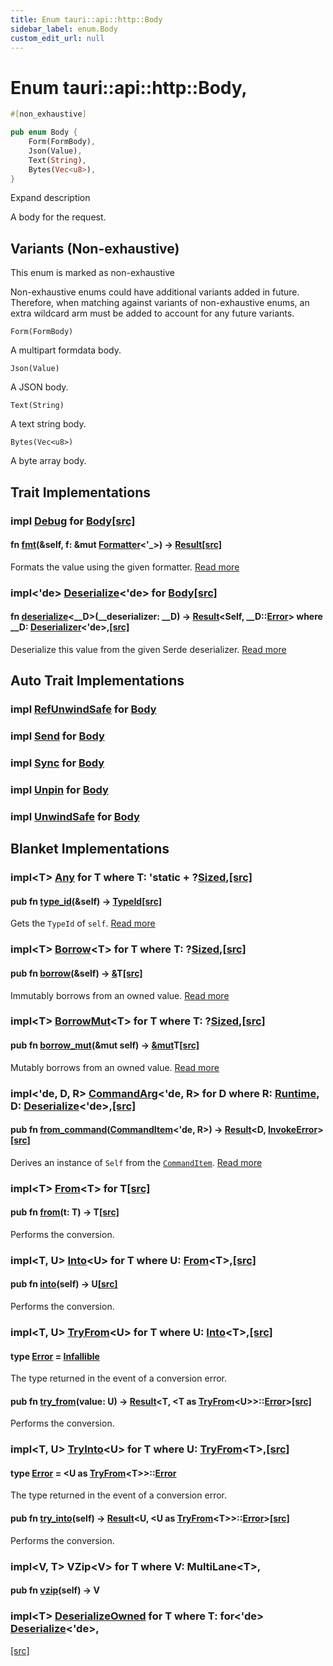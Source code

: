 ```yaml
---
title: Enum tauri::api::http::Body
sidebar_label: enum.Body
custom_edit_url: null
---
```


  # Enum tauri::api::http&#x3A;:Body,

```rs
#[non_exhaustive]

pub enum Body {
    Form(FormBody),
    Json(Value),
    Text(String),
    Bytes(Vec<u8>),
}
```

Expand description

A body for the request.

## Variants (Non-exhaustive)

This enum is marked as non-exhaustive

Non-exhaustive enums could have additional variants added in future. Therefore, when matching against variants of non-exhaustive enums, an extra wildcard arm must be added to account for any future variants.

`Form(FormBody)`

A multipart formdata body.

`Json(Value)`

A JSON body.

`Text(String)`

A text string body.

`Bytes(Vec<u8>)`

A byte array body.

## Trait Implementations

### impl [Debug](https://doc.rust-lang.org/1.54.0/core/fmt/trait.Debug.html "trait core::fmt::Debug") for [Body](/docs/api/rust/tauri/enum.Body "enum tauri::api::http&#x3A;:Body")[\[src\]](/docs/api/rust/tauri/../../../src/tauri/api/http.rs#228 "goto source code")

#### fn [fmt](https://doc.rust-lang.org/1.54.0/core/fmt/trait.Debug.html#tymethod.fmt)(&self, f: &mut [Formatter](https://doc.rust-lang.org/1.54.0/core/fmt/struct.Formatter.html "struct core::fmt::Formatter")&lt;'\_>) -> [Result](https://doc.rust-lang.org/1.54.0/core/fmt/type.Result.html "type core::fmt::Result")[\[src\]](/docs/api/rust/tauri/../../../src/tauri/api/http.rs#228 "goto source code")

Formats the value using the given formatter. [Read more](https://doc.rust-lang.org/1.54.0/core/fmt/trait.Debug.html#tymethod.fmt)

### impl&lt;'de> [Deserialize](https://docs.rs/serde/1.0.127/serde/de/trait.Deserialize.html "trait serde::de::Deserialize")&lt;'de> for [Body](/docs/api/rust/tauri/enum.Body "enum tauri::api::http&#x3A;:Body")[\[src\]](/docs/api/rust/tauri/../../../src/tauri/api/http.rs#228 "goto source code")

#### fn [deserialize](https://docs.rs/serde/1.0.127/serde/de/trait.Deserialize.html#tymethod.deserialize)&lt;\_\_D>(\_\_deserializer: \_\_D) -> [Result](https://doc.rust-lang.org/1.54.0/core/result/enum.Result.html "enum core::result::Result")&lt;Self, \_\_D::[Error](https://docs.rs/serde/1.0.127/serde/de/trait.Deserializer.html#associatedtype.Error "type serde::de::Deserializer::Error")> where \_\_D: [Deserializer](https://docs.rs/serde/1.0.127/serde/de/trait.Deserializer.html "trait serde::de::Deserializer")&lt;'de>,[\[src\]](/docs/api/rust/tauri/../../../src/tauri/api/http.rs#228 "goto source code")

Deserialize this value from the given Serde deserializer. [Read more](https://docs.rs/serde/1.0.127/serde/de/trait.Deserialize.html#tymethod.deserialize)

## Auto Trait Implementations

### impl [RefUnwindSafe](https://doc.rust-lang.org/1.54.0/std/panic/trait.RefUnwindSafe.html "trait std::panic::RefUnwindSafe") for [Body](/docs/api/rust/tauri/enum.Body "enum tauri::api::http&#x3A;:Body")

### impl [Send](https://doc.rust-lang.org/1.54.0/core/marker/trait.Send.html "trait core::marker::Send") for [Body](/docs/api/rust/tauri/enum.Body "enum tauri::api::http&#x3A;:Body")

### impl [Sync](https://doc.rust-lang.org/1.54.0/core/marker/trait.Sync.html "trait core::marker::Sync") for [Body](/docs/api/rust/tauri/enum.Body "enum tauri::api::http&#x3A;:Body")

### impl [Unpin](https://doc.rust-lang.org/1.54.0/core/marker/trait.Unpin.html "trait core::marker::Unpin") for [Body](/docs/api/rust/tauri/enum.Body "enum tauri::api::http&#x3A;:Body")

### impl [UnwindSafe](https://doc.rust-lang.org/1.54.0/std/panic/trait.UnwindSafe.html "trait std::panic::UnwindSafe") for [Body](/docs/api/rust/tauri/enum.Body "enum tauri::api::http&#x3A;:Body")

## Blanket Implementations

### impl&lt;T> [Any](https://doc.rust-lang.org/1.54.0/core/any/trait.Any.html "trait core::any::Any") for T where T: 'static + ?[Sized](https://doc.rust-lang.org/1.54.0/core/marker/trait.Sized.html "trait core::marker::Sized"),[\[src\]](https://doc.rust-lang.org/1.54.0/src/core/any.rs.html#131-135 "goto source code")

#### pub fn [type_id](https://doc.rust-lang.org/1.54.0/core/any/trait.Any.html#tymethod.type_id)(&self) -> [TypeId](https://doc.rust-lang.org/1.54.0/core/any/struct.TypeId.html "struct core::any::TypeId")[\[src\]](https://doc.rust-lang.org/1.54.0/src/core/any.rs.html#132 "goto source code")

Gets the `TypeId` of `self`. [Read more](https://doc.rust-lang.org/1.54.0/core/any/trait.Any.html#tymethod.type_id)

### impl&lt;T> [Borrow](https://doc.rust-lang.org/1.54.0/core/borrow/trait.Borrow.html "trait core::borrow::Borrow")&lt;T> for T where T: ?[Sized](https://doc.rust-lang.org/1.54.0/core/marker/trait.Sized.html "trait core::marker::Sized"),[\[src\]](https://doc.rust-lang.org/1.54.0/src/core/borrow.rs.html#208-213 "goto source code")

#### pub fn [borrow](https://doc.rust-lang.org/1.54.0/core/borrow/trait.Borrow.html#tymethod.borrow)(&self) -> [&](https://doc.rust-lang.org/1.54.0/std/primitive.reference.html)T[\[src\]](https://doc.rust-lang.org/1.54.0/src/core/borrow.rs.html#210 "goto source code")

Immutably borrows from an owned value. [Read more](https://doc.rust-lang.org/1.54.0/core/borrow/trait.Borrow.html#tymethod.borrow)

### impl&lt;T> [BorrowMut](https://doc.rust-lang.org/1.54.0/core/borrow/trait.BorrowMut.html "trait core::borrow::BorrowMut")&lt;T> for T where T: ?[Sized](https://doc.rust-lang.org/1.54.0/core/marker/trait.Sized.html "trait core::marker::Sized"),[\[src\]](https://doc.rust-lang.org/1.54.0/src/core/borrow.rs.html#216-220 "goto source code")

#### pub fn [borrow_mut](https://doc.rust-lang.org/1.54.0/core/borrow/trait.BorrowMut.html#tymethod.borrow_mut)(&mut self) -> [&mut](https://doc.rust-lang.org/1.54.0/std/primitive.reference.html)T[\[src\]](https://doc.rust-lang.org/1.54.0/src/core/borrow.rs.html#217 "goto source code")

Mutably borrows from an owned value. [Read more](https://doc.rust-lang.org/1.54.0/core/borrow/trait.BorrowMut.html#tymethod.borrow_mut)

### impl&lt;'de, D, R> [CommandArg](/docs/api/rust/tauri/../../command/trait.CommandArg "trait tauri::command::CommandArg")&lt;'de, R> for D where R: [Runtime](/docs/api/rust/tauri/../../trait.Runtime "trait tauri::Runtime"), D: [Deserialize](https://docs.rs/serde/1.0.127/serde/de/trait.Deserialize.html "trait serde::de::Deserialize")&lt;'de>,[\[src\]](/docs/api/rust/tauri/../../../src/tauri/command.rs#51-56 "goto source code")

#### pub fn [from_command](/docs/api/rust/tauri/../../command/trait.CommandArg#tymethod.from_command)([CommandItem](/docs/api/rust/tauri/../../command/struct.CommandItem "struct tauri::command::CommandItem")&lt;'de, R>) -> [Result](https://doc.rust-lang.org/1.54.0/core/result/enum.Result.html "enum core::result::Result")&lt;D, [InvokeError](/docs/api/rust/tauri/../../struct.InvokeError "struct tauri::InvokeError")>[\[src\]](/docs/api/rust/tauri/../../../src/tauri/command.rs#52-55 "goto source code")

Derives an instance of `Self` from the [`CommandItem`](/docs/api/rust/tauri/../../command/struct.CommandItem "CommandItem"). [Read more](/docs/api/rust/tauri/../../command/trait.CommandArg#tymethod.from_command)

### impl&lt;T> [From](https://doc.rust-lang.org/1.54.0/core/convert/trait.From.html "trait core::convert::From")&lt;T> for T[\[src\]](https://doc.rust-lang.org/1.54.0/src/core/convert/mod.rs.html#544-548 "goto source code")

#### pub fn [from](https://doc.rust-lang.org/1.54.0/core/convert/trait.From.html#tymethod.from)(t: T) -> T[\[src\]](https://doc.rust-lang.org/1.54.0/src/core/convert/mod.rs.html#545 "goto source code")

Performs the conversion.

### impl&lt;T, U> [Into](https://doc.rust-lang.org/1.54.0/core/convert/trait.Into.html "trait core::convert::Into")&lt;U> for T where U: [From](https://doc.rust-lang.org/1.54.0/core/convert/trait.From.html "trait core::convert::From")&lt;T>,[\[src\]](https://doc.rust-lang.org/1.54.0/src/core/convert/mod.rs.html#533-540 "goto source code")

#### pub fn [into](https://doc.rust-lang.org/1.54.0/core/convert/trait.Into.html#tymethod.into)(self) -> U[\[src\]](https://doc.rust-lang.org/1.54.0/src/core/convert/mod.rs.html#537 "goto source code")

Performs the conversion.

### impl&lt;T, U> [TryFrom](https://doc.rust-lang.org/1.54.0/core/convert/trait.TryFrom.html "trait core::convert::TryFrom")&lt;U> for T where U: [Into](https://doc.rust-lang.org/1.54.0/core/convert/trait.Into.html "trait core::convert::Into")&lt;T>,[\[src\]](https://doc.rust-lang.org/1.54.0/src/core/convert/mod.rs.html#581-590 "goto source code")

#### type [Error](https://doc.rust-lang.org/1.54.0/core/convert/trait.TryFrom.html#associatedtype.Error) = [Infallible](https://doc.rust-lang.org/1.54.0/core/convert/enum.Infallible.html "enum core::convert::Infallible")

The type returned in the event of a conversion error.

#### pub fn [try_from](https://doc.rust-lang.org/1.54.0/core/convert/trait.TryFrom.html#tymethod.try_from)(value: U) -> [Result](https://doc.rust-lang.org/1.54.0/core/result/enum.Result.html "enum core::result::Result")&lt;T, &lt;T as [TryFrom](https://doc.rust-lang.org/1.54.0/core/convert/trait.TryFrom.html "trait core::convert::TryFrom")&lt;U>>::[Error](https://doc.rust-lang.org/1.54.0/core/convert/trait.TryFrom.html#associatedtype.Error "type core::convert::TryFrom::Error")>[\[src\]](https://doc.rust-lang.org/1.54.0/src/core/convert/mod.rs.html#587 "goto source code")

Performs the conversion.

### impl&lt;T, U> [TryInto](https://doc.rust-lang.org/1.54.0/core/convert/trait.TryInto.html "trait core::convert::TryInto")&lt;U> for T where U: [TryFrom](https://doc.rust-lang.org/1.54.0/core/convert/trait.TryFrom.html "trait core::convert::TryFrom")&lt;T>,[\[src\]](https://doc.rust-lang.org/1.54.0/src/core/convert/mod.rs.html#567-576 "goto source code")

#### type [Error](https://doc.rust-lang.org/1.54.0/core/convert/trait.TryInto.html#associatedtype.Error) = &lt;U as [TryFrom](https://doc.rust-lang.org/1.54.0/core/convert/trait.TryFrom.html "trait core::convert::TryFrom")&lt;T>>::[Error](https://doc.rust-lang.org/1.54.0/core/convert/trait.TryFrom.html#associatedtype.Error "type core::convert::TryFrom::Error")

The type returned in the event of a conversion error.

#### pub fn [try_into](https://doc.rust-lang.org/1.54.0/core/convert/trait.TryInto.html#tymethod.try_into)(self) -> [Result](https://doc.rust-lang.org/1.54.0/core/result/enum.Result.html "enum core::result::Result")&lt;U, &lt;U as [TryFrom](https://doc.rust-lang.org/1.54.0/core/convert/trait.TryFrom.html "trait core::convert::TryFrom")&lt;T>>::[Error](https://doc.rust-lang.org/1.54.0/core/convert/trait.TryFrom.html#associatedtype.Error "type core::convert::TryFrom::Error")>[\[src\]](https://doc.rust-lang.org/1.54.0/src/core/convert/mod.rs.html#573 "goto source code")

Performs the conversion.

### impl&lt;V, T> VZip&lt;V> for T where V: MultiLane&lt;T>,

#### pub fn [vzip](/docs/api/rust/tauri/about:blank#tymethod.vzip)(self) -> V

### impl&lt;T> [DeserializeOwned](https://docs.rs/serde/1.0.127/serde/de/trait.DeserializeOwned.html "trait serde::de::DeserializeOwned") for T where T: for&lt;'de> [Deserialize](https://docs.rs/serde/1.0.127/serde/de/trait.Deserialize.html "trait serde::de::Deserialize")&lt;'de>,

[\[src\]](https://docs.rs/serde/1.0.127/src/serde/de/mod.rs.html#603 "goto source code")
  